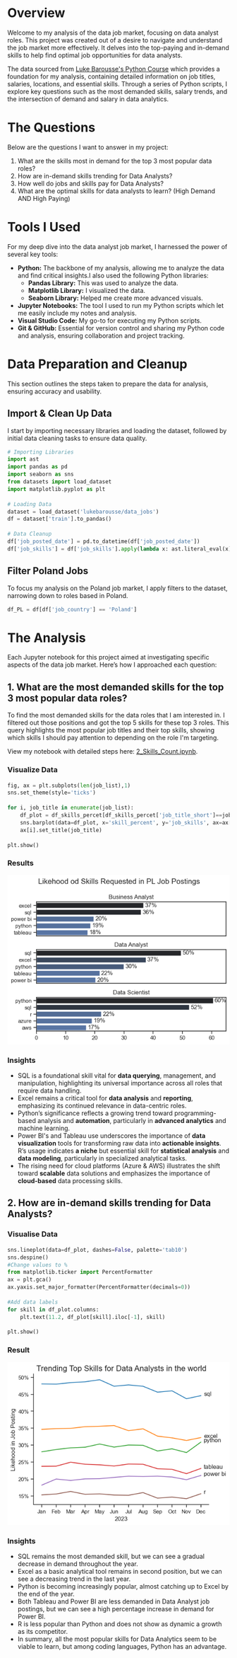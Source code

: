 # Overview

Welcome to my analysis of the data job market, focusing on data analyst roles. This project was created out of a desire to navigate and understand the job market more effectively. It delves into the top-paying and in-demand skills to help find optimal job opportunities for data analysts.

The data sourced from [Luke Barousse's Python Course](https://lukebarousse.com/python) which provides a foundation for my analysis, containing detailed information on job titles, salaries, locations, and essential skills. Through a series of Python scripts, I explore key questions such as the most demanded skills, salary trends, and the intersection of demand and salary in data analytics.

# The Questions

Below are the questions I want to answer in my project:

1. What are the skills most in demand for the top 3 most popular data roles?
2. How are in-demand skills trending for Data Analysts?
3. How well do jobs and skills pay for Data Analysts?
4. What are the optimal skills for data analysts to learn? (High Demand AND High Paying) 

# Tools I Used

For my deep dive into the data analyst job market, I harnessed the power of several key tools:

- **Python:** The backbone of my analysis, allowing me to analyze the data and find critical insights.I also used the following Python libraries:
    - **Pandas Library:** This was used to analyze the data. 
    - **Matplotlib Library:** I visualized the data.
    - **Seaborn Library:** Helped me create more advanced visuals. 
- **Jupyter Notebooks:** The tool I used to run my Python scripts which let me easily include my notes and analysis.
- **Visual Studio Code:** My go-to for executing my Python scripts.
- **Git & GitHub:** Essential for version control and sharing my Python code and analysis, ensuring collaboration and project tracking.

# Data Preparation and Cleanup

This section outlines the steps taken to prepare the data for analysis, ensuring accuracy and usability.

## Import & Clean Up Data

I start by importing necessary libraries and loading the dataset, followed by initial data cleaning tasks to ensure data quality.
```python
# Importing Libraries
import ast
import pandas as pd
import seaborn as sns
from datasets import load_dataset
import matplotlib.pyplot as plt  

# Loading Data
dataset = load_dataset('lukebarousse/data_jobs')
df = dataset['train'].to_pandas()

# Data Cleanup
df['job_posted_date'] = pd.to_datetime(df['job_posted_date'])
df['job_skills'] = df['job_skills'].apply(lambda x: ast.literal_eval(x) if pd.notna(x) else x)
```

## Filter Poland Jobs

To focus my analysis on the Poland job market, I apply filters to the dataset, narrowing down to roles based in Poland.

```python
df_PL = df[df['job_country'] == 'Poland']

```
# The Analysis

Each Jupyter notebook for this project aimed at investigating specific aspects of the data job market. Here’s how I approached each question:

## 1. What are the most demanded skills for the top 3 most popular data roles?
To find the most demanded skills for the data roles that I am interested in. I filtered out those positions and got the top 5 skills for these top 3 roles. This query highlights the most popular job titles and their top skills, showing which skills I should pay attention to depending on the role I'm targeting. 

View my notebook with detailed steps here: [2_Skills_Count.ipynb](2_Skills_Count.ipynb).

### Visualize Data
```python
fig, ax = plt.subplots(len(job_list),1)
sns.set_theme(style='ticks')

for i, job_title in enumerate(job_list):
    df_plot = df_skills_percet[df_skills_percet['job_title_short']==job_title].head(5)
    sns.barplot(data=df_plot, x='skill_percent', y='job_skills', ax=ax[i], hue='skill_count', palette='dark:b_r')
    ax[i].set_title(job_title)

plt.show()
```
### Results
![Visualization of the top skills](images/skills_demand.png)

### Insights
 * SQL is a foundational skill vital for **data querying**, management, and manipulation, highlighting its universal importance across all roles that require data handling.
* Excel remains a critical tool for **data analysis** and **reporting**, emphasizing its continued relevance in data-centric roles.
* Python’s significance reflects a growing trend toward programming-based analysis and **automation**, particularly in **advanced analytics** and machine learning.
* Power BI's and Tableau use underscores the importance of **data visualization** tools for transforming raw data into **actionable insights**.
R’s usage indicates **a niche** but essential skill for **statistical analysis** and **data modeling**, particularly in specialized analytical tasks.
* The rising need for cloud platforms (Azure & AWS) illustrates the shift toward **scalable** data solutions and emphasizes the importance of **cloud-based** data processing skills.

## 2. How are in-demand skills trending for Data Analysts?
### Visualise Data
```python
sns.lineplot(data=df_plot, dashes=False, palette='tab10')
sns.despine()
#Change values to %
from matplotlib.ticker import PercentFormatter
ax = plt.gca()
ax.yaxis.set_major_formatter(PercentFormatter(decimals=0))

#Add data labels
for skill in df_plot.columns:
    plt.text(11.2, df_plot[skill].iloc[-1], skill)

plt.show()
```

### Result
![Visual](images/skills_trend.png)

### Insights
* SQL remains the most demanded skill, but we can see a gradual decrease in demand throughout the year.
* Excel as a basic analytical tool remains in second position, but we can see a decreasing trend in the last year.
* Python is becoming increasingly popular, almost catching up to Excel by the end of the year.
* Both Tableau and Power BI are less demanded in Data Analyst job postings, but we can see a high percentage increase in demand for Power BI.
* R is less popular than Python and does not show as dynamic a growth as its competitor.
* In summary, all the most popular skills for Data Analytics seem to be viable to learn, but among coding languages, Python has an advantage.
